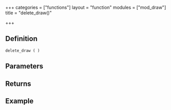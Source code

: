 +++
categories = ["functions"]
layout = "function"
modules = ["mod_draw"]
title = "delete_draw()"

+++

## Definition

    delete_draw ( )

## Parameters

## Returns

## Example
